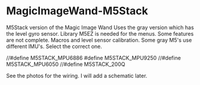# MagicImageWand-M5Stack
M5Stack version of the Magic Image Wand
Uses the gray version which has the level gyro sensor.
Library M5EZ is needed for the menus.
Some features are not complete. Macros and level sensor calibration.
Some gray M5's use different IMU's. Select the correct one.

//#define M5STACK_MPU6886 
#define M5STACK_MPU9250 
//#define M5STACK_MPU6050
//#define M5STACK_200Q

See the photos for the wiring. I will add a schematic later.
